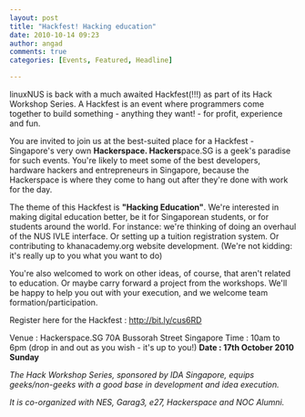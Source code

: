 ```yaml
---
layout: post
title: "Hackfest! Hacking education"
date: 2010-10-14 09:23
author: angad
comments: true
categories: [Events, Featured, Headline]

---
```

linuxNUS is back with a much awaited Hackfest(!!!) as part of its Hack Workshop Series. A Hackfest is an event where programmers come together to build something - anything they want! - for profit, experience and fun.

You are invited to join us at the best-suited place for a Hackfest - Singapore's very own <strong>Hackerspace. Hackers</strong>pace.SG is a geek's paradise for such events. You're likely to meet some of the best developers, hardware hackers and entrepreneurs in Singapore, because the Hackerspace is where they come to hang out after they're done with work for the day.

The theme of this Hackfest is <strong>"Hacking Education"</strong>. We're interested in making digital education better, be it for Singaporean students, or for students around the world. For instance: we're thinking of doing an overhaul of the NUS IVLE interface. Or setting up a tuition registration system. Or contributing to khanacademy.org website development. (We're not kidding: it's really up to you what you want to do)

You're also welcomed to work on other ideas, of course, that aren't related to education. Or maybe carry forward a project from the workshops. We'll be happy to help you out with your execution, and we welcome team formation/participation.

Register here for the Hackfest : <a href="http://bit.ly/cus6RD">http://bit.ly/cus6RD</a>

Venue : Hackerspace.SG 70A Bussorah Street Singapore
Time : 10am to 6pm (drop in and out as you wish - it's up to you!)
<strong> Date : 17th October 2010 Sunday</strong>


<em>The Hack Workshop Series, sponsored by IDA Singapore, equips geeks/non-geeks with a good base in development and idea execution.

It is co-organized with NES, Garag3, e27, Hackerspace and NOC Alumni.</em>
